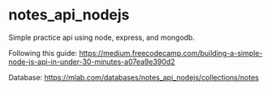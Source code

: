 # notes_api_nodejs

Simple practice api using node, express, and mongodb.

Following this guide: https://medium.freecodecamp.com/building-a-simple-node-js-api-in-under-30-minutes-a07ea9e390d2

Database: https://mlab.com/databases/notes_api_nodejs/collections/notes
